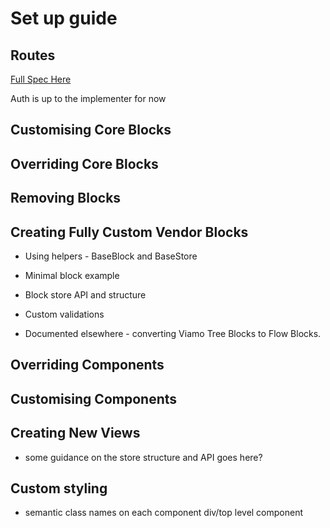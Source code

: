 # Set up guide

## Routes

[Full Spec Here](routes/markdown/routes.md)

Auth is up to the implementer for now

## Customising Core Blocks

## Overriding Core Blocks

## Removing Blocks

## Creating Fully Custom Vendor Blocks

- Using helpers - BaseBlock and BaseStore
- Minimal block example
- Block store API and structure
- Custom validations

- Documented elsewhere - converting Viamo Tree Blocks to Flow Blocks.

## Overriding Components

## Customising Components 

## Creating New Views

- some guidance on the store structure and API goes here?

## Custom styling

- semantic class names on each component div/top level component
